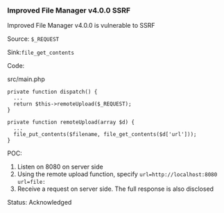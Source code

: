 ### Improved File Manager v4.0.0 SSRF

Improved File Manager v4.0.0 is vulnerable to SSRF

Source: `$_REQUEST`

Sink:`file_get_contents`

Code:

src/main.php

```
private function dispatch() {
  ...
  return $this->remoteUpload($_REQUEST);
}

private function remoteUpload(array $d) {
  ...
  file_put_contents($filename, file_get_contents($d['url']));
}
```

POC:

1. Listen on 8080 on server side
2. Using the remote upload function, specify `url=http://localhost:8080` `url=file:`
3. Receive a request on server side. The full response is also disclosed

Status: Acknowledged